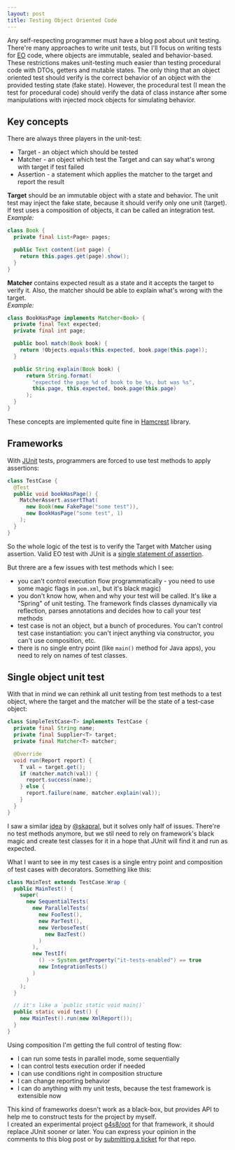 ```yaml
---
layout: post
title: Testing Object Oriented Code
---
```


Any self-respecting programmer must have a blog post about unit testing.
There're many approaches to write unit tests, but I'll focus on
writing tests for [EO](https://www.elegantobjects.org/) code, where
objects are immutable, sealed and behavior-based. These restrictions
makes unit-testing much easier than testing procedural code with DTOs,
getters and mutable states. The only thing that an object oriented test
should verify is the correct behavior of an object with the provided
testing state  (fake state).
However, the procedural test (I mean the test for procedural code)
should verify the data of class instance after some manipulations
with injected mock objects for simulating behavior.

## Key concepts

There are always three players in the unit-test:
 - Target - an object which should be tested
 - Matcher - an object which test the Target
 and can say what's wrong with target if test failed
 - Assertion - a statement which applies the matcher to the target
 and report the result

**Target** should be an immutable object with a state and behavior.
The unit test may inject the fake state, because it should
verify only one unit (target). If test uses a composition of
objects, it can be called an integration test.<br/>
*Example:*
```java
class Book {
  private final List<Page> pages;

  public Text content(int page) {
    return this.pages.get(page).show();
  }
}
```

**Matcher** contains expected result as a state
and it accepts the target to verify it. Also, the matcher
should be able to explain what's wrong with the target.</br>
*Example:*
```java
class BookHasPage implements Matcher<Book> {
  private final Text expected;
  private final int page;

  public bool match(Book book) {
    return !Objects.equals(this.expected, book.page(this.page));
  }

  public String explain(Book book) {
      return String.format(
        "expected the page %d of book to be %s, but was %s",
        this.page, this.expected, book.page(this.page)
      );
  }
}
```

These concepts are implemented quite fine in
[Hamcrest](http://hamcrest.org/JavaHamcrest/) library.

## Frameworks

With [JUnit](https://junit.org/) tests, programmers are forced to use test methods to
apply assertions:
```java
class TestCase {
  @Test
  public void bookHasPage() {
    MatcherAssert.assertThat(
      new Book(new FakePage("some test")),
      new BookHasPage("some test", 1)
    );
  }
}
```

So the whole logic of the test is to verify the Target with Matcher
using assertion.
Valid EO test with JUnit is a 
[single statement of assertion](https://www.yegor256.com/2017/05/17/single-statement-unit-tests.html).

But threre are a few issues with test methods which I see:
 - you can't control execution flow programmatically - you need to use some
 magic flags in `pom.xml`, but it's black magic)
 - you don't know how, when and why your test will be called.
 It's like a "Spring" of unit testing.
 The framework finds classes dynamically via reflection, parses annotations and decides how
 to call your test methods
 - test case is not an object, but a bunch of procedures. You can't control
 test case instantiation:
 you can't inject anything via constructor, you can't use composition, etc.
 - there is no single entry point (like `main()` method for Java apps),
 you need to rely on names of test classes.

## Single object unit test

With that in mind we can rethink all unit testing from test methods to
a test object, where the target and the matcher will be the state of a test-case object:

```java
class SimpleTestCase<T> implements TestCase {
  private final String name;
  private final Supplier<T> target;
  private final Matcher<T> matcher;

  @Override
  void run(Report report) {
    T val = target.get();
    if (matcher.match(val)) {
      report.success(name);
    } else {
      report.failure(name, matcher.explain(val));
    }
  }
}
```

I saw a similar [idea](https://www.pragmaticobjects.com/chapters/003_reusable_assertions.html)
by [@skapral](https://github.com/skapral), but it solves only half of issues.
There're no test methods anymore, but we stil need to rely on framework's black magic
and create test classes for it in a hope that JUnit will find it and run as expected.

What I want to see in my test cases is a single entry point and
composition of test cases with decorators. Something like this:
```java
class MainTest extends TestCase.Wrap {
  public MainTest() {
    super(
      new SequentialTests(
        new ParallelTests(
          new FooTest(),
          new ParTest(),
          new VerboseTest(
            new BazTest()
          )
        ),
        new TestIf(
          () -> System.getProperty("it-tests-enabled") == true
          new IntegrationTests()
        )
      )
    );
  }

  // it's like a `public static void main()`
  public static void test() {
    new MainTest().run(new XmlReport());
  }
}
```

Using composition I'm getting the full control of testing flow:
 - I can run some tests in parallel mode, some sequentially
 - I can control tests execution order if needed
 - I can use conditions right in composition structure
 - I can change reporting behavior
 - I can do anything with my unit tests, because the test framework is
 extensible now

This kind of frameworks doesn't work as a black-box, but provides API
to help me to construct tests for the project by myself.<br/>
I created an experimental project [g4s8/oot](https://github.com/g4s8/oot)
for that framework, it should replace JUnit sooner or later. You can
express your opinion in the comments to this blog post or by
[submitting a ticket](https://github.com/g4s8/oot/issues/new) for that repo.
